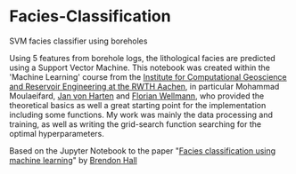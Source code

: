 # Facies-Classification
SVM facies classifier using boreholes 

Using 5 features from borehole logs, the lithological facies are predicted using a Support Vector Machine. This notebook was created within the 'Machine Learning' course from the [Institute for Computational Geoscience and Reservoir Engineering at the RWTH Aachen](https://github.com/cgre-aachen), in particular Mohammad Moulaeifard, [Jan von Harten](https://github.com/javoha) and [Florian Wellmann](https://github.com/flohorovicic), who provided the theoretical basics as well a great starting point for the implementation including some functions. My work was mainly the data processing and training, as well as writing the grid-search function searching for the optimal hyperparameters.

Based on the Jupyter Notebook to the paper "[Facies classification using machine learning](https://library.seg.org/doi/pdf/10.1190/tle35100906.1)" by [Brendon Hall](http://blog.enthought.com/author/bhall/)
